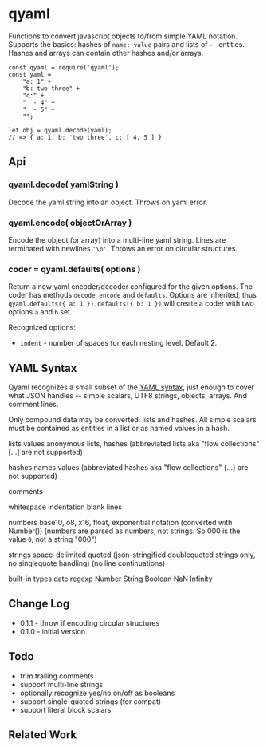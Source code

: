 qyaml
=====

Functions to convert javascript objects to/from simple YAML notation.  Supports the
basics:  hashes of `name: value` pairs and lists of `- ` entities.  Hashes and arrays
can contain other hashes and/or arrays.

    const qyaml = require('qyaml');
    const yaml =
        "a: 1" +
        "b: two three" +
        "c:" +
        "  - 4" +
        "  - 5" +
        "";

    let obj = qyaml.decode(yaml);
    // => { a: 1, b: 'two three', c: [ 4, 5 ] }


Api
---

### qyaml.decode( yamlString )

Decode the yaml string into an object.  Throws on yaml error.

### qyaml.encode( objectOrArray )

Encode the object (or array) into a multi-line yaml string.  Lines are terminated with
newlines `'\n'`.  Throws an error on circular structures.

### coder = qyaml.defaults( options )

Return a new yaml encoder/decoder configured for the given options.  The coder has
methods `decode`, `encode` and `defaults`.  Options are inherited, thus
`qyaml.defaults({ a: 1 }).defaults({ b: 1 })` will create a coder with two options `a`
and `b` set.

Recognized options:

- `indent` - number of spaces for each nesting level.  Default 2.


YAML Syntax
-----------

Qyaml recognizes a small subset of the [YAML syntax](https://yaml.org/spec/1.2/spec.html),
just enough to cover what JSON handles -- simple scalars, UTF8 strings, objects, arrays.
And comment lines.

Only compound data may be converted:  lists and hashes.  All simple scalars must be
contained as entities in a list or as named values in a hash.

lists
  values
  anonymous lists, hashes
  (abbreviated lists aka "flow collections" [...] are not supported)

hashes
  names
  values
  (abbreviated hashes aka "flow collections" {...} are not supported)

comments

whitespace
  indentation
  blank lines

numbers
  base10, o8, x16, float, exponential notation (converted with Number())
  (numbers are parsed as numbers, not strings.  So 000 is the value `0`, not a string "000")

strings
  space-delimited
  quoted (json-stringified doublequoted strings only, no singlequote handling)
  (no line continuations)

built-in types
  date
  regexp
  Number String Boolean NaN Infinity


Change Log
----------

- 0.1.1 - throw if encoding circular structures
- 0.1.0 - initial version


Todo
----

- trim trailing comments
- support multi-line strings
- optionally recognize yes/no on/off as booleans
- support single-quoted strings (for compat)
- support literal block scalars


Related Work
------------
